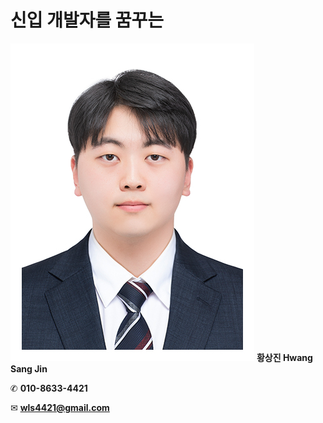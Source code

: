 # 신입 개발자를 꿈꾸는

![sreensh](반명함-이력서용.jpg)
**황상진 Hwang Sang Jin**


✆ **010-8633-4421**

✉ **wls4421@gmail.com**


